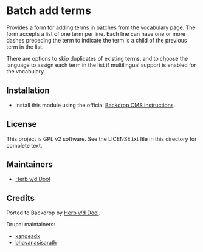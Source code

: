 # Batch add terms

Provides a form for adding terms in batches from the vocabulary page. The form
accepts a list of one term per line. Each line can have one or more dashes
preceding the term to indicate the term is a child of the previous term in the
list.

There are options to skip duplicates of existing terms, and to choose the
language to assign each term in the list if multilingual support is enabled for
the vocabulary.

## Installation

* Install this module using the official [Backdrop CMS instructions](https://backdropcms.org/guide/modules).

## License

This project is GPL v2 software. See the LICENSE.txt file in this directory for
complete text.

## Maintainers

* [Herb v/d Dool](https://github.com/herbdool)

## Credits

Ported to Backdrop by [Herb v/d Dool](https://github.com/herbdool).

Drupal maintainers:

* [xandeadx](https://www.drupal.org/u/xandeadx)
* [bhavanasisarath](https://www.drupal.org/u/bhavanasisarath)
